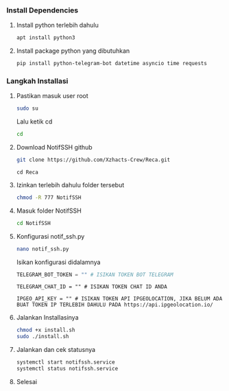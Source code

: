 ### Install Dependencies
  1. Install python terlebih dahulu
     ```bash
     apt install python3
     ```

  2. Install package python yang dibutuhkan
     ```bash
     pip install python-telegram-bot datetime asyncio time requests
     ```

### Langkah Installasi

  1. Pastikan masuk user root
     ```bash
     sudo su
     ```
     Lalu ketik cd
     ```bash
     cd
     ```
  3. Download NotifSSH github
     ```bash
     git clone https://github.com/Xzhacts-Crew/Reca.git
     ```
     ```
     cd Reca
     ```

  4. Izinkan terlebih dahulu folder tersebut
     ```bash
     chmod -R 777 NotifSSH
     ```

  5. Masuk folder NotifSSH
     ```bash
     cd NotifSSH
     ```

  6. Konfigurasi notif_ssh.py
     ```bash
     nano notif_ssh.py
     ```

     Isikan konfigurasi didalamnya 
     ```notif_ssh.py
     TELEGRAM_BOT_TOKEN = "" # ISIKAN TOKEN BOT TELEGRAM
     ```
     ```
     TELEGRAM_CHAT_ID = "" # ISIKAN TOKEN CHAT ID ANDA
     ```
     ```
     IPGEO_API_KEY = "" # ISIKAN TOKEN API IPGEOLOCATION, JIKA BELUM ADA BUAT TOKEN IP TERLEBIH DAHULU PADA https://api.ipgeolocation.io/
     ```

  7. Jalankan Installasinya
     ```bash
     chmod +x install.sh
     sudo ./install.sh
     ```

  8. Jalankan dan cek statusnya
     ```bash
     systemctl start notifssh.service
     systemctl status notifssh.service
     ```

  9. Selesai
